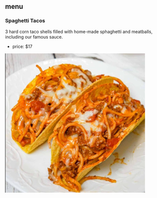 ## menu
### Spaghetti Tacos
3 hard corn taco shells filled with home-made sphaghetti and meatballs, including our famous sauce.
- price: $17

![image local](./assets/images/spaghettitacos.png)
